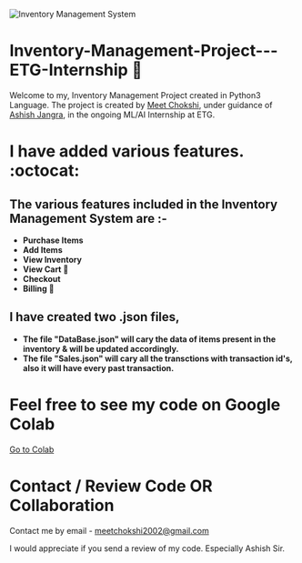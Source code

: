 ![Inventory Management System](https://www.google.com/url?sa=i&url=https%3A%2F%2Fwww.assetinfinity.com%2Fblog%2Finventory-management-system-objectives&psig=AOvVaw1sbhS5lqfGT-1x7sAeNZqu&ust=1631086177571000&source=images&cd=vfe&ved=0CAsQjRxqFwoTCPD41N-r7PICFQAAAAAdAAAAABAD)

# Inventory-Management-Project---ETG-Internship 🚀
Welcome to my, Inventory Management Project created in Python3 Language.
The project is created by [Meet Chokshi](https://github.com/MeetChokshi2002), under guidance of [Ashish Jangra](https://github.com/AshishJangra27), in the ongoing ML/AI Internship at ETG. 

# I have added various features. :octocat:

## **The various features included in the Inventory Management System are :-**

- **Purchase Items**
- **Add Items**
- **View Inventory**
- **View Cart :shopping_cart:**
- **Checkout**
- **Billing :receipt:**

## **I have created two .json files,**
- **The file "DataBase.json" will cary the data of items present in the inventory & will be updated accordingly.**
- **The file "Sales.json" will cary all the transctions with transaction id's, also it will have every past transaction.**


# Feel free to see my code on Google Colab
[Go to Colab](https://colab.research.google.com/drive/1KGcUuTvZLhr_I7w0GsKQJuok5P9miGZO?usp=sharing)

# Contact / Review Code OR Collaboration

Contact me by email - meetchokshi2002@gmail.com

I would appreciate if you send a review of my code. Especially Ashish Sir.
